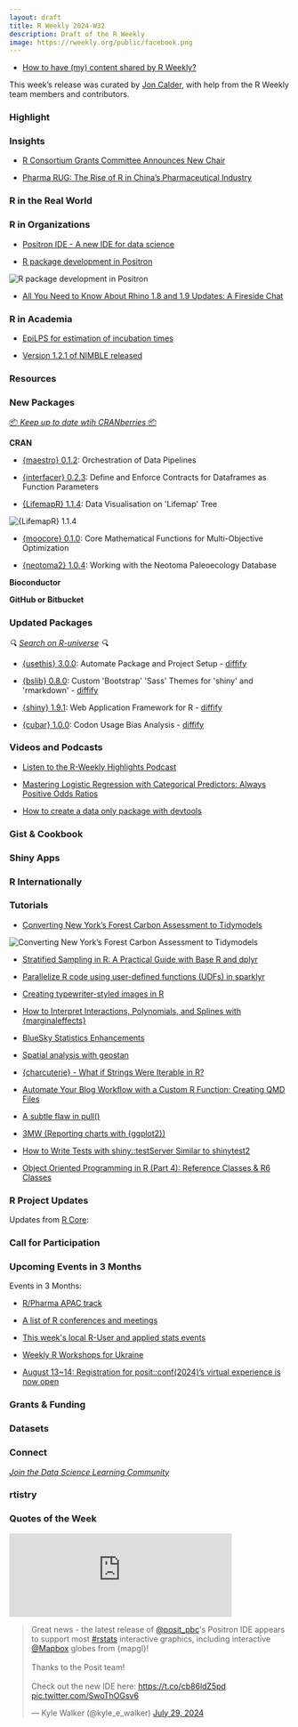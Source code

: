 ```yaml
---
layout: draft
title: R Weekly 2024-W32
description: Draft of the R Weekly
image: https://rweekly.org/public/facebook.png
---
```



+ [How to have (my) content shared by R Weekly?](https://github.com/rweekly/rweekly.org#how-to-have-my-content-shared-by-r-weekly)

This week’s release was curated by [Jon Calder](https://fosstodon.org/@jonmcalder), with help from the R Weekly team members and contributors.



### Highlight



### Insights

+ [R Consortium Grants Committee Announces New Chair](https://www.r-consortium.org/blog/2024/08/02/r-consortium-grants-working-group-announces-new-chair)

+ [Pharma RUG: The Rise of R in China’s Pharmaceutical Industry](https://www.r-consortium.org/blog/2024/08/01/pharma-rug-the-rise-of-r-in-chinas-pharmaceutical-industry)

### R in the Real World



### R in Organizations

+ [Positron IDE - A new IDE for data science](https://drmowinckels.io/blog/2024/positron/)

+ [R package development in Positron](https://blog.stephenturner.us/p/r-package-development-in-positron)

![R package development in Positron](https://raw.githubusercontent.com/rweekly/image/master/2024/W32/positron_r_pkg_dev.png)

+ [All You Need to Know About Rhino 1.8 and 1.9 Updates: A Fireside Chat](https://www.appsilon.com/post/all-you-need-to-know-about-rhino-1-8-and-1-9)

### R in Academia

+ [EpiLPS for estimation of incubation times](https://statsandr.com/blog/epilps-for-estimation-of-incubation-times/)

+ [Version 1.2.1 of NIMBLE released](https://r-nimble.org/version-1-2-1-of-nimble-released?utm_source=rss&utm_medium=rss&utm_campaign=version-1-2-1-of-nimble-released)

### Resources



### New Packages

<!-- <p class="added-hostname"><a href="https://rweekly.org/live" target="_blank" class="externalLink">📦 <i>Go Live for More New Pkgs</i> 📦</a></p> --> 
<p class="added-hostname"><a href="https://dirk.eddelbuettel.com/cranberries/cran/new/" target="_blank" class="externalLink">📦 <i>Keep up to date wtih CRANberries</i> 📦</a></p>


**CRAN**

+ [{maestro} 0.1.2](https://cran.r-project.org/package=maestro): Orchestration of Data Pipelines

+ [{interfacer} 0.2.3](https://cran.r-project.org/package=interfacer): Define and Enforce Contracts for Dataframes as Function
Parameters

+ [{LifemapR} 1.1.4](https://cran.r-project.org/package=LifemapR): Data Visualisation on 'Lifemap' Tree

![{LifemapR} 1.1.4](https://raw.githubusercontent.com/rweekly/image/master/2024/W32/kraken_base.png)

+ [{moocore} 0.1.0](https://cran.r-project.org/package=moocore): Core Mathematical Functions for Multi-Objective Optimization

+ [{neotoma2} 1.0.4](https://cran.r-project.org/package=neotoma2): Working with the Neotoma Paleoecology Database

**Bioconductor**



**GitHub or Bitbucket**



### Updated Packages

<i>🔍 [Search on R-universe](https://r-universe.dev/search/) 🔍</i>

+ [{usethis} 3.0.0](https://cran.r-project.org/package=usethis): Automate Package and Project Setup - [diffify](https://diffify.com/R/usethis)

+ [{bslib} 0.8.0](https://cran.r-project.org/package=bslib): Custom 'Bootstrap' 'Sass' Themes for 'shiny' and 'rmarkdown' - [diffify](https://diffify.com/R/bslib)

+ [{shiny} 1.9.1](https://cran.r-project.org/package=shiny): Web Application Framework for R - [diffify](https://diffify.com/R/shiny)

+ [{cubar} 1.0.0](https://cran.r-project.org/package=cubar): Codon Usage Bias Analysis - [diffify](https://diffify.com/R/cubar)

### Videos and Podcasts

+ [Listen to the R-Weekly Highlights Podcast](https://serve.podhome.fm/r-weekly-highlights)

+ [Mastering Logistic Regression with Categorical Predictors: Always Positive Odds Ratios](https://www.youtube.com/watch?v=6q57-26fxkA)

+ [How to create a data only package with devtools](https://www.youtube.com/watch?v=t1BCV21WG1I)

### Gist & Cookbook



### Shiny Apps



### R Internationally



### Tutorials

+ [Converting New York’s Forest Carbon Assessment to Tidymodels](https://www.mm218.dev/posts/2024-07-19-tidymodels/)

![Converting New York’s Forest Carbon Assessment to Tidymodels](https://raw.githubusercontent.com/rweekly/image/master/2024/W32/boston_tree_canopy_2019.png)

+ [Stratified Sampling in R: A Practical Guide with Base R and dplyr](https://www.spsanderson.com/steveondata/posts/2024-07-29/)

+ [Parallelize R code using user-defined functions (UDFs) in sparklyr](https://posit.co/blog/databricks-udfs/)

+ [Creating typewriter-styled images in R](https://nrennie.rbind.io/blog/creating-typewriter-images-r/)

+ [How to Interpret Interactions, Polynomials, and Splines with {marginaleffects}](https://marginaleffects.com/vignettes/interactions.html)

+ [BlueSky Statistics Enhancements](https://r4stats.com/2024/07/30/bluesky-statistics-enhancements/)

+ [Spatial analysis with geostan](https://www.r-spatial.org//r/2024/08/02/geostan-introduction.html)

+ [{charcuterie} - What if Strings Were Iterable in R?](https://jcarroll.com.au/2024/08/03/charcuterie-what-if-strings-were-iterable-in-r/)

+ [Automate Your Blog Workflow with a Custom R Function: Creating QMD Files](https://www.spsanderson.com/steveondata/posts/2024-08-01/)

+ [A subtle flaw in pull()](https://graphdr.github.io/data-stories/posts/2024-08-01-subtle-flaw-pull/)

+ [3MW (Reporting charts with {ggplot2})](https://3mw.albert-rapp.de/p/ggplot-charts-for-reports)

+ [How to Write Tests with shiny::testServer Similar to shinytest2](https://www.appsilon.com/post/how-to-write-tests-with-shiny-testserver)

+ [Object Oriented Programming in R (Part 4): Reference Classes & R6 Classes](https://www.appsilon.com/post/object-oriented-programming-in-r-part-4)

<!--<div class="post-more-begin></div><div class="post-more-end"></div>-->

### R Project Updates

Updates from [R Core](http://developer.r-project.org/blosxom.cgi/R-devel/NEWS):

### Call for Participation

### Upcoming Events in 3 Months

Events in 3 Months:

+ [R/Pharma APAC track](https://rinpharma.com/post/2024-07-17-apac-track/)

+ [A list of R conferences and meetings](https://jumpingrivers.github.io/meetingsR/events.html)

+ [This week's local R-User and applied stats events](https://community.rstudio.com/c/irl)

+ [Weekly R Workshops for Ukraine](https://sites.google.com/view/dariia-mykhailyshyna/main/r-workshops-for-ukraine)

+ [August 13~14: Registration for posit::conf(2024)’s virtual experience is now open](https://posit.co/blog/posit-conf-2024-virtual-experience-registration/)

### Grants & Funding


### Datasets


### Connect

<i>[Join the Data Science Learning Community](https://DSLC.io/)</i>

### rtistry


### Quotes of the Week

<iframe src="https://mastodon.social/@timelyportfolio/112866467220660134/embed" class="mastodon-embed" style="max-width: 100%; border: 0" width="400" allowfullscreen="allowfullscreen"></iframe><script src="https://mastodon.social/embed.js" async="async"></script>

<blockquote class="twitter-tweet"><p lang="en" dir="ltr">Great news - the latest release of <a href="https://twitter.com/posit_pbc?ref_src=twsrc%5Etfw">@posit_pbc</a>&#39;s Positron IDE appears to support most <a href="https://twitter.com/hashtag/rstats?src=hash&amp;ref_src=twsrc%5Etfw">#rstats</a> interactive graphics, including interactive <a href="https://twitter.com/Mapbox?ref_src=twsrc%5Etfw">@Mapbox</a> globes from {mapgl}!<br><br>Thanks to the Posit team!<br><br>Check out the new IDE here: <a href="https://t.co/cb86ldZ5pd">https://t.co/cb86ldZ5pd</a> <a href="https://t.co/SwoThOGsv6">pic.twitter.com/SwoThOGsv6</a></p>&mdash; Kyle Walker (@kyle_e_walker) <a href="https://twitter.com/kyle_e_walker/status/1817943510760501401?ref_src=twsrc%5Etfw">July 29, 2024</a></blockquote> <script async src="https://platform.twitter.com/widgets.js" charset="utf-8"></script> 

